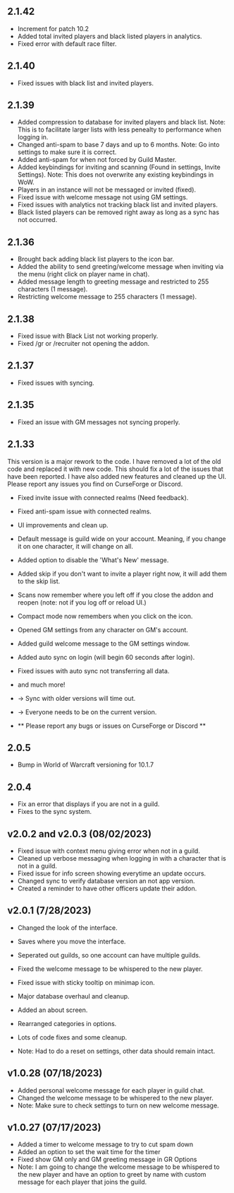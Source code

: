 ## 2.1.42
* Increment for patch 10.2
* Added total invited players and black listed players in analytics.
* Fixed error with default race filter.

## 2.1.40
* Fixed issues with black list and invited players.

## 2.1.39
* Added compression to database for invited players and black list.
Note: This is to facilitate larger lists with less penealty to performance when logging in.
* Changed anti-spam to base 7 days and up to 6 months.
Note: Go into settings to make sure it is correct.
* Added anti-spam for when not forced by Guild Master.
* Added keybindings for inviting and scanning (Found in settings, Invite Settings).
Note: This does not overwrite any existing keybindings in WoW.
* Players in an instance will not be messaged or invited (fixed).
* Fixed issue with welcome message not using GM settings.
* Fixed issues with analytics not tracking black list and invited players.
* Black listed players can be removed right away as long as a sync has not occurred.

## 2.1.36
* Brought back adding black list players to the icon bar.
* Added the ability to send greeting/welcome message when inviting via the menu (right click on player name in chat).
* Added message length to greeting message and restricted to 255 characters (1 message).
* Restricting welcome message to 255 characters (1 message).

## 2.1.38
* Fixed issue with Black List not working properly.
* Fixed /gr or /recruiter not opening the addon.

## 2.1.37
* Fixed issues with syncing.

## 2.1.35
* Fixed an issue with GM messages not syncing properly.

## 2.1.33
This version is a major rework to the code.  I have removed a lot of the old code and replaced it with new code.  This should fix a lot of the issues that have been reported.  I have also added new features and cleaned up the UI.  Please report any issues you find on CurseForge or Discord.

* Fixed invite issue with connected realms (Need feedback).
* Fixed anti-spam issue with connected realms.
* UI improvements and clean up.
* Default message is guild wide on your account.  Meaning, if you change it on one character, it will change on all.
* Added option to disable the 'What's New' message.
* Added skip if you don't want to invite a player right now, it will add them to the skip list.
* Scans now remember where you left off if you close the addon and reopen (note: not if you log off or reload UI.)
* Compact mode now remembers when you click on the icon.
* Opened GM settings from any character on GM's account.
* Added guild welcome message to the GM settings window.
* Added auto sync on login (will begin 60 seconds after login).
* Fixed issues with auto sync not transferring all data.
* and much more!

* -> Sync with older versions will time out.
* -> Everyone needs to be on the current version.

* ** Please report any bugs or issues on CurseForge or Discord **

## 2.0.5
* Bump in World of Warcraft versioning for 10.1.7

## 2.0.4
* Fix an error that displays if you are not in a guild.
* Fixes to the sync system.

## v2.0.2 and v2.0.3 (08/02/2023)
* Fixed issue with context menu giving error when not in a guild.
* Cleaned up verbose messaging when logging in with a
    character that is not in a guild.
* Fixed issue for info screen showing everytime an update occurs.
* Changed sync to verify database version an not app version.
* Created a reminder to have other officers update their addon.

## v2.0.1 (7/28/2023)
* Changed the look of the interface.
* Saves where you move the interface.
* Seperated out guilds, so one account can have multiple guilds.
* Fixed the welcome message to be whispered to the new player.
* Fixed issue with sticky tooltip on minimap icon.
* Major database overhaul and cleanup.
* Added an about screen.
* Rearranged categories in options.
* Lots of code fixes and some cleanup.

* Note: Had to do a reset on settings, other data should remain intact.

## v1.0.28 (07/18/2023)
* Added personal welcome message for each player in guild chat.
* Changed the welcome message to be whispered to the new player.
* Note: Make sure to check settings to turn on new welcome message.

## v1.0.27 (07/17/2023)
* Added a timer to welcome message to try to cut spam down
* Added an option to set the wait time for the timer
* Fixed show GM only and GM greeting message in GR Options
* Note: I am going to change the welcome message to be whispered to
    the new player and have an option to greet by name with custom message
    for each player that joins the guild.